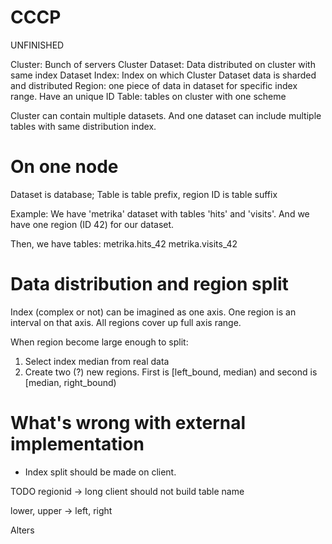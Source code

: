 # CCCP
UNFINISHED



Cluster: Bunch of servers
Cluster Dataset: Data distributed on cluster with same index
Dataset Index: Index on which Cluster Dataset data is sharded and distributed
Region: one piece of data in dataset for specific index range. Have an unique ID
Table: tables on cluster with one scheme

Cluster can contain multiple datasets. And one dataset can include multiple tables with same distribution index.



# On one node

Dataset is database; Table is table prefix, region ID is table suffix

Example:
We have 'metrika' dataset with tables 'hits' and 'visits'.
And we have one region (ID 42) for our dataset.

Then, we have tables:
metrika.hits_42
metrika.visits_42


# Data distribution and region split

Index (complex or not) can be imagined as one axis.
One region is an interval on that axis. All regions cover up full axis range.

When region become large enough to split:
1. Select index median from real data
2. Create two (?) new regions. First is [left_bound, median) and second is [median, right_bound)


# What's wrong with external implementation

 - Index split should be made on client.




TODO
regionid -> long
client should not build table name

lower, upper -> left, right

Alters

